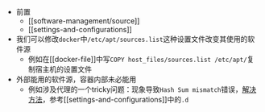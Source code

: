 - 前置
  - [[software-management/source]]
  - [[settings-and-configurations]]
- 我们可以修改`docker`中`/etc/apt/sources.list`这种设置文件改变其使用的软件源
  - 例如在[[docker-file]]中写`COPY host_files/sources.list /etc/apt/`复制宿主机的设置文件
- 外部能用的软件源，容器内部未必能用
  - 例如涉及代理的一个tricky问题：现象导致`Hash Sum mismatch`错误，[解决方法](https://github.com/jenkinsci/docker/issues/543)，参考[[settings-and-configurations]]中的`.d`